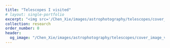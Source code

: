 ```yaml
---
title: "Telescopes I visited"
# layout: single-portfolio
excerpt: "<img src='/Chen_Xie/images/astrophotography/telescopes/cover_image_visiting_telescope.jpeg' alt=''>"
collection: research
order_number: 0
header: 
  og_image: "/Chen_Xie/images/astrophotography/telescopes/cover_image_visiting_telescope.jpeg"
---
```

